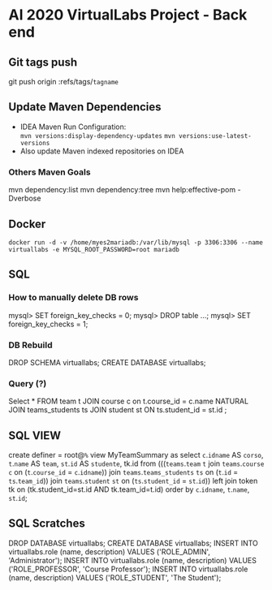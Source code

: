 # AI 2020 VirtualLabs Project - Back end

## Git tags push
git push origin :refs/tags/`tagname`

## Update Maven Dependencies
- IDEA Maven Run Configuration:<br>
`mvn versions:display-dependency-updates`
`mvn versions:use-latest-versions`
- Also update Maven indexed repositories on IDEA

### Others Maven Goals
mvn dependency:list 
mvn dependency:tree
mvn help:effective-pom -Dverbose

## Docker
`docker run -d -v /home/myes2mariadb:/var/lib/mysql -p 3306:3306 --name virtuallabs -e MYSQL_ROOT_PASSWORD=root mariadb`

## SQL
### How to manually delete DB rows
mysql> SET foreign_key_checks = 0;
mysql> DROP table ...;
mysql> SET foreign_key_checks = 1;
### DB Rebuild
DROP SCHEMA virtuallabs;
CREATE DATABASE virtuallabs;
### Query (?)
Select *
FROM team t JOIN course c on t.course_id = c.name NATURAL JOIN teams_students ts JOIN student st ON ts.student_id = st.id ;
## SQL VIEW
create definer = root@`%` view MyTeamSummary as
select `c`.`idname` AS `corso`, `t`.`name` AS `team`, `st`.`id` AS `studente`, tk.id
from (((`teams`.`team` `t` join `teams`.`course` `c` on (`t`.`course_id` = `c`.`idname`)) join `teams`.`teams_students` `ts` on (`t`.`id` = `ts`.`team_id`))
         join `teams`.`student` `st` on (`ts`.`student_id` = `st`.`id`)) left join token tk on (tk.student_id=st.id AND tk.team_id=t.id)
order by `c`.`idname`, `t`.`name`, `st`.`id`;

## SQL Scratches
DROP DATABASE virtuallabs;
CREATE DATABASE virtuallabs;
INSERT INTO virtuallabs.role (name, description) VALUES ('ROLE_ADMIN', 'Administrator');
INSERT INTO virtuallabs.role (name, description) VALUES ('ROLE_PROFESSOR', 'Course Professor');
INSERT INTO virtuallabs.role (name, description) VALUES ('ROLE_STUDENT', 'The Student');
